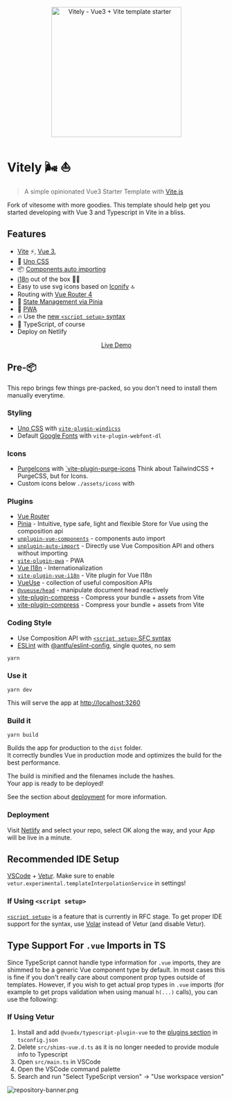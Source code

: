 <p align='center'><img width="300px" style="display:block; margin:0 auto;" src="https://res.cloudinary.com/alvarosaburido/image/upload/v1621848301/projects/vitesome/logotype_zq9g5i.png" alt="Vitely - Vue3 + Vite template starter">
</p>


# Vitely 🌬 ⛵️


> A simple opinionated Vue3 Starter Template with [Vite.js](https://vitejs.dev/)

Fork of vitesome with more goodies.
This template should help get you started developing with Vue 3 and Typescript in Vite in a bliss.

## Features

- [Vite](https://github.com/vitejs/vite) ⚡️, [Vue 3](https://github.com/vuejs/vue-next),
- 💨 [Uno CSS](https://github.com/antfu/unocss)
- 📦 [Components auto importing](./src/components)
- [i18n](https://github.com/intlify/vue-i18n-next) out of the box 👩‍🎨
- Easy to use svg icons based on [Iconify](https://iconify.design) 🔝
- Routing with [Vue Router 4](https://github.com/vuejs/vue-router-next)
- 🍍 [State Management via Pinia](https://pinia.esm.dev/)
- 📲 [PWA](https://github.com/antfu/vite-plugin-pwa)
- 🔥 Use the [new `<script setup>` syntax](https://github.com/vuejs/rfcs/pull/227)
- 🦾 TypeScript, of course
- Deploy on Netlify

<p align='center'><a href="https://vitely-rubiin.vercel.app"> Live Demo</a><p>

## Pre-📦

This repo brings few things pre-packed, so you don't need to install them manually everytime.

### Styling

- [Uno CSS](https://github.com/antfu/unocss) with [`vite-plugin-windicss`](https://github.com/antfu/unocss)
- Default [Google Fonts](https://github.com/stafyniaksacha/vite-plugin-fonts#readme) with `vite-plugin-webfont-dl`

### Icons

- [PurgeIcons](https://github.com/antfu/purge-icons) with [`vite-plugin-purge-icons](vite-plugin-purge-icons) Think about TailwindCSS + PurgeCSS, but for Icons.
- Custom icons below `./assets/icons` with

### Plugins

- [Vue Router](https://github.com/vuejs/vue-router)
- [Pinia](https://pinia.esm.dev) - Intuitive, type safe, light and flexible Store for Vue using the composition api
- [`unplugin-vue-components`](https://github.com/antfu/unplugin-vue-components) - components auto import
- [`unplugin-auto-import`](https://github.com/antfu/unplugin-auto-import) - Directly use Vue Composition API and others without importing
- [`vite-plugin-pwa`](https://github.com/antfu/vite-plugin-pwa) - PWA
- [Vue I18n](https://github.com/intlify/vue-i18n-next) - Internationalization
- [`vite-plugin-vue-i18n`](https://github.com/intlify/vite-plugin-vue-i18n) - Vite plugin for Vue I18n
- [VueUse](https://github.com/antfu/vueuse) - collection of useful composition APIs
- [`@vueuse/head`](https://github.com/vueuse/head) - manipulate document head reactively
- [vite-plugin-compress](https://github.com/alloc/vite-plugin-compress) - Compress your bundle + assets from Vite
- [vite-plugin-compress](https://github.com/alloc/vite-plugin-compress) - Compress your bundle + assets from Vite

### Coding Style

- Use Composition API with [`<script setup>` SFC syntax](https://github.com/vuejs/rfcs/pull/227)
- [ESLint](https://eslint.org/) with [@antfu/eslint-config](https://github.com/antfu/eslint-config), single quotes, no sem

```
yarn
```

### Use it

```
yarn dev
```

This will serve the app at [http://localhost:3260](http://localhost:3260)

### Build it

```
yarn build
```

Builds the app for production to the `dist` folder.<br>
It correctly bundles Vue in production mode and optimizes the build for the best performance.

The build is minified and the filenames include the hashes.<br>
Your app is ready to be deployed!

See the section about [deployment](#deployment) for more information.

### Deployment

Visit [Netlify](https://app.netlify.com/start) and select your repo, select OK along the way, and your App will be live in a minute.

## Recommended IDE Setup

[VSCode](https://code.visualstudio.com/) + [Vetur](https://marketplace.visualstudio.com/items?itemName=octref.vetur). Make sure to enable `vetur.experimental.templateInterpolationService` in settings!

### If Using `<script setup>`

[`<script setup>`](https://github.com/vuejs/rfcs/pull/227) is a feature that is currently in RFC stage. To get proper IDE support for the syntax, use [Volar](https://marketplace.visualstudio.com/items?itemName=johnsoncodehk.volar) instead of Vetur (and disable Vetur).

## Type Support For `.vue` Imports in TS

Since TypeScript cannot handle type information for `.vue` imports, they are shimmed to be a generic Vue component type by default. In most cases this is fine if you don't really care about component prop types outside of templates. However, if you wish to get actual prop types in `.vue` imports (for example to get props validation when using manual `h(...)` calls), you can use the following:

### If Using Vetur

1. Install and add `@vuedx/typescript-plugin-vue` to the [plugins section](https://www.typescriptlang.org/tsconfig#plugins) in `tsconfig.json`
2. Delete `src/shims-vue.d.ts` as it is no longer needed to provide module info to Typescript
3. Open `src/main.ts` in VSCode
4. Open the VSCode command palette
5. Search and run "Select TypeScript version" -> "Use workspace version"

![repository-banner.png](https://res.cloudinary.com/alvarosaburido/image/upload/v1612193118/as-portfolio/Repo_Banner_kexozw.png)
